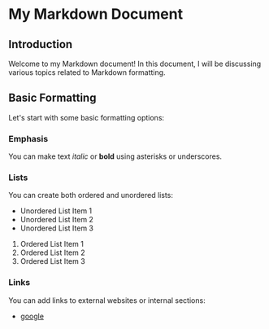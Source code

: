 # My Markdown Document

## Introduction

Welcome to my Markdown document! In this document, I will be discussing
various topics related to Markdown formatting.

## Basic Formatting

Let's start with some basic formatting options:

### Emphasis

You can make text _italic_ or **bold** using asterisks or underscores.

### Lists

You can create both ordered and unordered lists:

  * Unordered List Item 1
  * Unordered List Item 2
  * Unordered List Item 3

  1. Ordered List Item 1
  2. Ordered List Item 2
  3. Ordered List Item 3

### Links

You can add links to external websites or internal sections:

  * [google](https://www.google.com/)

